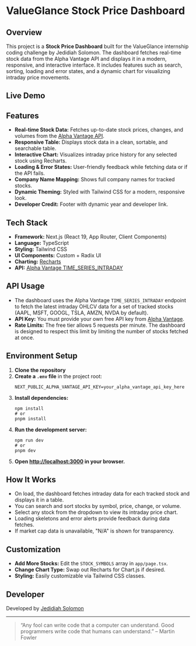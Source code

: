 # ValueGlance Stock Price Dashboard

## Overview

This project is a **Stock Price Dashboard** built for the ValueGlance internship coding challenge by Jedidiah Solomon. The dashboard fetches real-time stock data from the Alpha Vantage API and displays it in a modern, responsive, and interactive interface. It includes features such as search, sorting, loading and error states, and a dynamic chart for visualizing intraday price movements.

## Live Demo

## Features

- **Real-time Stock Data:** Fetches up-to-date stock prices, changes, and volumes from the [Alpha Vantage API](https://www.alphavantage.co/).
- **Responsive Table:** Displays stock data in a clean, sortable, and searchable table.
- **Interactive Chart:** Visualizes intraday price history for any selected stock using Recharts.
- **Loading & Error States:** User-friendly feedback while fetching data or if the API fails.
- **Company Name Mapping:** Shows full company names for tracked stocks.
- **Dynamic Theming:** Styled with Tailwind CSS for a modern, responsive look.
- **Developer Credit:** Footer with dynamic year and developer link.

## Tech Stack

- **Framework:** Next.js (React 19, App Router, Client Components)
- **Language:** TypeScript
- **Styling:** Tailwind CSS
- **UI Components:** Custom + Radix UI
- **Charting:** [Recharts](https://recharts.org/)
- **API:** [Alpha Vantage TIME_SERIES_INTRADAY](https://www.alphavantage.co/documentation/)

## API Usage

- The dashboard uses the Alpha Vantage `TIME_SERIES_INTRADAY` endpoint to fetch the latest intraday OHLCV data for a set of tracked stocks (AAPL, MSFT, GOOGL, TSLA, AMZN, NVDA by default).
- **API Key:** You must provide your own free API key from [Alpha Vantage](https://www.alphavantage.co/support/#api-key).
- **Rate Limits:** The free tier allows 5 requests per minute. The dashboard is designed to respect this limit by limiting the number of stocks fetched at once.

## Environment Setup

1. **Clone the repository**
2. **Create a `.env` file** in the project root:
   ```
   NEXT_PUBLIC_ALPHA_VANTAGE_API_KEY=your_alpha_vantage_api_key_here
   ```
3. **Install dependencies:**
   ```
   npm install
   # or
   pnpm install
   ```
4. **Run the development server:**
   ```
   npm run dev
   # or
   pnpm dev
   ```
5. **Open [http://localhost:3000](http://localhost:3000) in your browser.**

## How It Works

- On load, the dashboard fetches intraday data for each tracked stock and displays it in a table.
- You can search and sort stocks by symbol, price, change, or volume.
- Select any stock from the dropdown to view its intraday price chart.
- Loading skeletons and error alerts provide feedback during data fetches.
- If market cap data is unavailable, "N/A" is shown for transparency.

## Customization

- **Add More Stocks:** Edit the `STOCK_SYMBOLS` array in `app/page.tsx`.
- **Change Chart Type:** Swap out Recharts for Chart.js if desired.
- **Styling:** Easily customizable via Tailwind CSS classes.

## Developer

Developed by [Jedidiah Solomon](https://www.jedidiahsolomon.name.ng/)

---

> “Any fool can write code that a computer can understand. Good programmers write code that humans can understand.” – Martin Fowler
